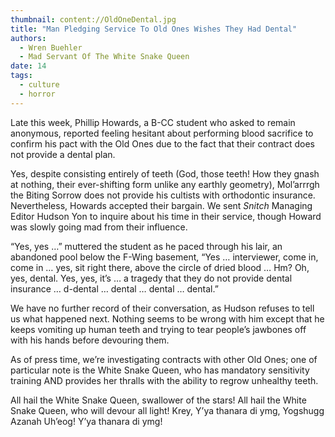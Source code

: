 ```yaml
---
thumbnail: content://OldOneDental.jpg
title: "Man Pledging Service To Old Ones Wishes They Had Dental"
authors:
  - Wren Buehler
  - Mad Servant Of The White Snake Queen
date: 14
tags:
  - culture
  - horror
---
```


Late this week, Phillip Howards, a B-CC student who asked to remain anonymous, reported feeling hesitant about performing blood sacrifice to confirm his pact with the Old Ones due to the fact that their contract does not provide a dental plan. 

Yes, despite consisting entirely of teeth (God, those teeth! How they gnash at nothing, their ever-shifting form unlike any earthly geometry), Mol’arrrgh the Biting Sorrow does not provide his cultists with orthodontic insurance. Nevertheless, Howards accepted their bargain. We sent *Snitch* Managing Editor Hudson Yon to inquire about his time in their service, though Howard was slowly going mad from their influence.

“Yes, yes …” muttered the student as he paced through his lair, an abandoned pool below the F-Wing basement, “Yes … interviewer, come in, come in … yes, sit right there, above the circle of dried blood … Hm? Oh, yes, dental. Yes, yes, it’s … a tragedy that they do not provide dental insurance … d-dental … dental … dental … dental.” 

We have no further record of their conversation, as Hudson refuses to tell us what happened next. Nothing seems to be wrong with him except that he keeps vomiting up human teeth and trying to tear people’s jawbones off with his hands before devouring them.

As of press time, we’re investigating contracts with other Old Ones; one of particular note is the White Snake Queen, who has mandatory sensitivity training AND provides her thralls with the ability to regrow unhealthy teeth.

All hail the White Snake Queen, swallower of the stars! All hail the White Snake Queen, who will devour all light! Krey, Y’ya thanara di ymg, Yogshugg Azanah Uh’eog! Y’ya thanara di ymg!
